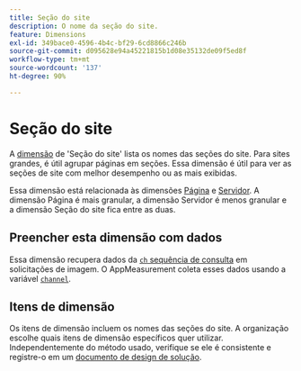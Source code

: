 ```yaml
---
title: Seção do site
description: O nome da seção do site.
feature: Dimensions
exl-id: 349bace0-4596-4b4c-bf29-6cd8866c246b
source-git-commit: d095628e94a45221815b1d08e35132de09f5ed8f
workflow-type: tm+mt
source-wordcount: '137'
ht-degree: 90%

---
```


# Seção do site

A [dimensão](overview.md) de &#39;Seção do site&#39; lista os nomes das seções do site. Para sites grandes, é útil agrupar páginas em seções. Essa dimensão é útil para ver as seções de site com melhor desempenho ou as mais exibidas.

Essa dimensão está relacionada às dimensões [Página](page.md) e [Servidor](server.md). A dimensão Página é mais granular, a dimensão Servidor é menos granular e a dimensão Seção do site fica entre as duas.

## Preencher esta dimensão com dados

Essa dimensão recupera dados da [`ch` sequência de consulta](/help/implement/validate/query-parameters.md) em solicitações de imagem. O AppMeasurement coleta esses dados usando a variável [`channel`](/help/implement/vars/page-vars/channel.md).

## Itens de dimensão

Os itens de dimensão incluem os nomes das seções do site. A organização escolhe quais itens de dimensão específicos quer utilizar. Independentemente do método usado, verifique se ele é consistente e registre-o em um [documento de design de solução](/help/implement/prepare/solution-design.md).
